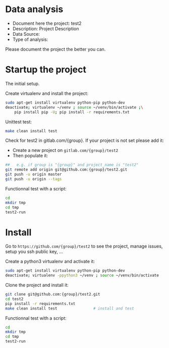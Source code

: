 # Data analysis
- Document here the project: test2
- Description: Project Description
- Data Source:
- Type of analysis:

Please document the project the better you can.

# Startup the project

The initial setup.

Create virtualenv and install the project:
```bash
sudo apt-get install virtualenv python-pip python-dev
deactivate; virtualenv ~/venv ; source ~/venv/bin/activate ;\
    pip install pip -U; pip install -r requirements.txt
```

Unittest test:
```bash
make clean install test
```

Check for test2 in gitlab.com/{group}.
If your project is not set please add it:

- Create a new project on `gitlab.com/{group}/test2`
- Then populate it:

```bash
##   e.g. if group is "{group}" and project_name is "test2"
git remote add origin git@github.com:{group}/test2.git
git push -u origin master
git push -u origin --tags
```

Functionnal test with a script:

```bash
cd
mkdir tmp
cd tmp
test2-run
```

# Install

Go to `https://github.com/{group}/test2` to see the project, manage issues,
setup you ssh public key, ...

Create a python3 virtualenv and activate it:

```bash
sudo apt-get install virtualenv python-pip python-dev
deactivate; virtualenv -ppython3 ~/venv ; source ~/venv/bin/activate
```

Clone the project and install it:

```bash
git clone git@github.com:{group}/test2.git
cd test2
pip install -r requirements.txt
make clean install test                # install and test
```
Functionnal test with a script:

```bash
cd
mkdir tmp
cd tmp
test2-run
```
